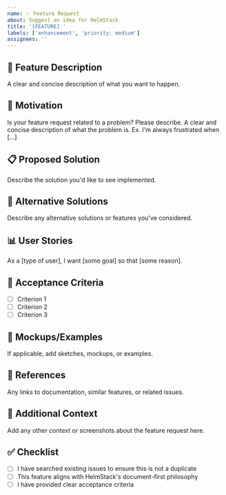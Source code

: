 ```yaml
---
name: ✨ Feature Request
about: Suggest an idea for HelmStack
title: '[FEATURE] '
labels: ['enhancement', 'priority: medium']
assignees: ''
---
```


## 🚀 Feature Description
A clear and concise description of what you want to happen.

## 💭 Motivation
Is your feature request related to a problem? Please describe.
A clear and concise description of what the problem is. Ex. I'm always frustrated when [...]

## 📋 Proposed Solution
Describe the solution you'd like to see implemented.

## 🔄 Alternative Solutions
Describe any alternative solutions or features you've considered.

## 📊 User Stories
As a [type of user], I want [some goal] so that [some reason].

## 🎯 Acceptance Criteria
- [ ] Criterion 1
- [ ] Criterion 2
- [ ] Criterion 3

## 📸 Mockups/Examples
If applicable, add sketches, mockups, or examples.

## 🔗 References
Any links to documentation, similar features, or related issues.

## 📝 Additional Context
Add any other context or screenshots about the feature request here.

## ✅ Checklist
- [ ] I have searched existing issues to ensure this is not a duplicate
- [ ] This feature aligns with HelmStack's document-first philosophy
- [ ] I have provided clear acceptance criteria